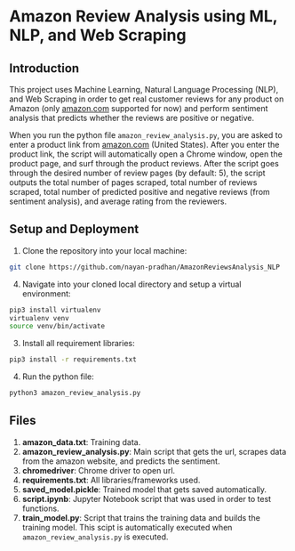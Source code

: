 # Amazon Review Analysis using ML, NLP, and Web Scraping

## Introduction
This project uses Machine Learning, Natural Language Processing (NLP), and Web Scraping in order to get real customer reviews for any product on Amazon (only [amazon.com](https://www.amazon.com) supported for now) and perform sentiment analysis that predicts whether the reviews are positive or negative.  

When you run the python file `amazon_review_analysis.py`, you are asked to enter a product link from [amazon.com](https://www.amazon.com) (United States). After you enter the product link, the script will automatically open a Chrome window, open the product page, and surf through the product reviews. After the script goes through the desired number of review pages (by default: 5), the script outputs the total number of pages scraped, total number of reviews scraped, total number of predicted positive and negative reviews (from sentiment analysis), and average rating from the reviewers.  

## Setup and Deployment
1. Clone the repository into your local machine: 
```bash
git clone https://github.com/nayan-pradhan/AmazonReviewsAnalysis_NLP
```
4. Navigate into your cloned local directory and setup a virtual environment: 
```bash
pip3 install virtualenv
virtualenv venv
source venv/bin/activate
```
3. Install all requirement libraries: 
```bash
pip3 install -r requirements.txt
```
4. Run the python file:
```bash
python3 amazon_review_analysis.py
```

## Files
1. **amazon_data.txt**: Training data.
2. **amazon_review_analysis.py**: Main script that gets the url, scrapes data from the amazon website, and predicts the sentiment.
3. **chromedriver**: Chrome driver to open url.
4. **requirements.txt**: All libraries/frameworks used.
5. **saved_model.pickle**: Trained model that gets saved automatically.
6. **script.ipynb**: Jupyter Notebook script that was used in order to test functions.
7. **train_model.py**: Script that trains the training data and builds the training model. This scipt is automatically executed when `amazon_review_analysis.py` is executed.
